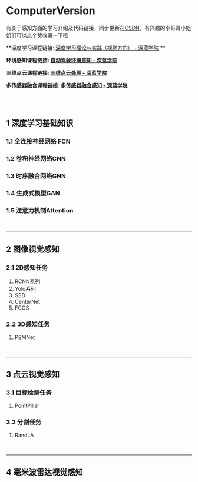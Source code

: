 # ComputerVersion

有关于感知方面的学习介绍及代码链接，同步更新在[CSDN](https://blog.csdn.net/victor_manches?type=blog)，有兴趣的小哥哥小姐姐们可以点个赞收藏一下哦

**深度学习课程链接: [深度学习理论与实践（视觉方向） - 深蓝学院](https://www.shenlanxueyuan.com/course/574) **

**环境感知课程链接: [自动驾驶环境感知 - 深蓝学院 ](https://www.shenlanxueyuan.com/my/course/538)**

**三维点云课程链接: [三维点云处理 - 深蓝学院 ](https://www.shenlanxueyuan.com/my/course/584)**

**多传感器融合课程链接: [多传感器融合感知 - 深蓝学院 ](https://www.shenlanxueyuan.com/course/519)**

<br />

<br />

## 1 深度学习基础知识

### 1.1 全连接神经网络 FCN

### 1.2 卷积神经网络CNN

### 1.3 时序融合网络GNN

### 1.4 生成式模型GAN

### 1.5 注意力机制Attention


<br />


---

## 2 图像视觉感知

### 2.1 2D感知任务

1. RCNN系列
2. Yolo系列
3. SSD
4. CenterNet
5. FCOS

### 2.2 3D感知任务

1. PSMNet


<br />


---

## 3 点云视觉感知

### 3.1 目标检测任务

1. PointPillar

### 3.2 分割任务

1. RandLA

<br />

---

## 4 毫米波雷达视觉感知
